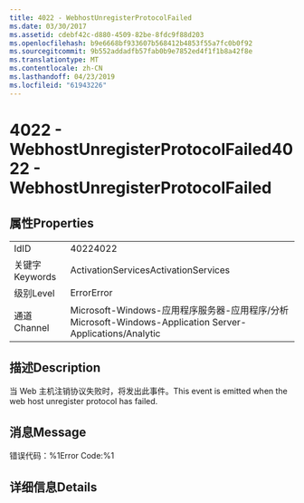 ```yaml
---
title: 4022 - WebhostUnregisterProtocolFailed
ms.date: 03/30/2017
ms.assetid: cdebf42c-d880-4509-82be-8fdc9f88d203
ms.openlocfilehash: b9e6668bf933607b568412b4853f55a7fc0b0f92
ms.sourcegitcommit: 9b552addadfb57fab0b9e7852ed4f1f1b8a42f8e
ms.translationtype: MT
ms.contentlocale: zh-CN
ms.lasthandoff: 04/23/2019
ms.locfileid: "61943226"
---
```

# <a name="4022---webhostunregisterprotocolfailed"></a><span data-ttu-id="ff5f8-102">4022 - WebhostUnregisterProtocolFailed</span><span class="sxs-lookup"><span data-stu-id="ff5f8-102">4022 - WebhostUnregisterProtocolFailed</span></span>
## <a name="properties"></a><span data-ttu-id="ff5f8-103">属性</span><span class="sxs-lookup"><span data-stu-id="ff5f8-103">Properties</span></span>  
  
|||  
|-|-|  
|<span data-ttu-id="ff5f8-104">Id</span><span class="sxs-lookup"><span data-stu-id="ff5f8-104">ID</span></span>|<span data-ttu-id="ff5f8-105">4022</span><span class="sxs-lookup"><span data-stu-id="ff5f8-105">4022</span></span>|  
|<span data-ttu-id="ff5f8-106">关键字</span><span class="sxs-lookup"><span data-stu-id="ff5f8-106">Keywords</span></span>|<span data-ttu-id="ff5f8-107">ActivationServices</span><span class="sxs-lookup"><span data-stu-id="ff5f8-107">ActivationServices</span></span>|  
|<span data-ttu-id="ff5f8-108">级别</span><span class="sxs-lookup"><span data-stu-id="ff5f8-108">Level</span></span>|<span data-ttu-id="ff5f8-109">Error</span><span class="sxs-lookup"><span data-stu-id="ff5f8-109">Error</span></span>|  
|<span data-ttu-id="ff5f8-110">通道</span><span class="sxs-lookup"><span data-stu-id="ff5f8-110">Channel</span></span>|<span data-ttu-id="ff5f8-111">Microsoft-Windows-应用程序服务器-应用程序/分析</span><span class="sxs-lookup"><span data-stu-id="ff5f8-111">Microsoft-Windows-Application Server-Applications/Analytic</span></span>|  
  
## <a name="description"></a><span data-ttu-id="ff5f8-112">描述</span><span class="sxs-lookup"><span data-stu-id="ff5f8-112">Description</span></span>  
 <span data-ttu-id="ff5f8-113">当 Web 主机注销协议失败时，将发出此事件。</span><span class="sxs-lookup"><span data-stu-id="ff5f8-113">This event is emitted when the web host unregister protocol has failed.</span></span>  
  
## <a name="message"></a><span data-ttu-id="ff5f8-114">消息</span><span class="sxs-lookup"><span data-stu-id="ff5f8-114">Message</span></span>  
 <span data-ttu-id="ff5f8-115">错误代码：%1</span><span class="sxs-lookup"><span data-stu-id="ff5f8-115">Error Code:%1</span></span>  
  
## <a name="details"></a><span data-ttu-id="ff5f8-116">详细信息</span><span class="sxs-lookup"><span data-stu-id="ff5f8-116">Details</span></span>
